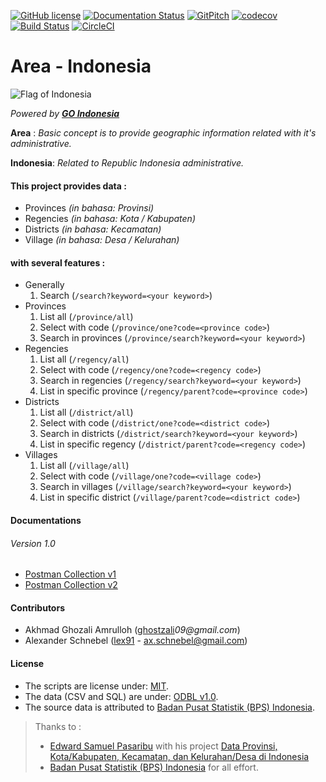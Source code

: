 [![GitHub license](https://img.shields.io/badge/license-MIT-blue.svg)](https://raw.githubusercontent.com/ghostzali-lib/area-indonesia/master/license.md)
[![Documentation Status](https://readthedocs.org/projects/area-indonesia/badge/?version=latest)](http://area-indonesia.readthedocs.io/en/latest/?badge=latest) 
[![GitPitch](https://gitpitch.com/assets/badge.svg)](https://gitpitch.com/ghostzali-lib/area-indonesia/master?grs=github&t=white)
[![codecov](https://codecov.io/gh/ghostzali-lib/area-indonesia/branch/master/graph/badge.svg)](https://codecov.io/gh/ghostzali-lib/area-indonesia)
[![Build Status](https://travis-ci.org/ghostzali-lib/area-indonesia.svg?branch=master)](https://travis-ci.org/ghostzali-lib/area-indonesia)
[![CircleCI](https://circleci.com/gh/ghostzali-lib/area-indonesia.svg?style=svg)](https://circleci.com/gh/ghostzali-lib/area-indonesia)

# Area - Indonesia
![Flag of Indonesia](.README/FlagOfIndonesia.png)

_Powered by **[GO Indonesia](http://goindonesia.id)**_


**Area** : _Basic concept is to provide geographic information related with it's administrative._

**Indonesia**: _Related to Republic Indonesia administrative._

#### This project provides data :
* Provinces _(in bahasa: Provinsi)_
* Regencies _(in bahasa: Kota / Kabupaten)_
* Districts _(in bahasa: Kecamatan)_
* Village _(in bahasa: Desa / Kelurahan)_

#### with several features :
* Generally
    1. Search (`/search?keyword=<your keyword>`)
* Provinces
    1. List all (`/province/all`)
    2. Select with code (`/province/one?code=<province code>`)
    3. Search in provinces (`/province/search?keyword=<your keyword>`)
* Regencies
    1. List all (`/regency/all`)
    2. Select with code (`/regency/one?code=<regency code>`)
    3. Search in regencies (`/regency/search?keyword=<your keyword>`)
    4. List in specific province (`/regency/parent?code=<province code>`)
* Districts
    1. List all (`/district/all`)
    2. Select with code (`/district/one?code=<district code>`)
    3. Search in districts (`/district/search?keyword=<your keyword>`)
    4. List in specific regency (`/district/parent?code=<regency code>`)
* Villages
    1. List all (`/village/all`)
    2. Select with code (`/village/one?code=<village code>`)
    3. Search in villages (`/village/search?keyword=<your keyword>`)
    4. List in specific district (`/village/parent?code=<district code>`)


#### Documentations
###### Version 1.0
* [Postman Collection v1](documentations/1.0/INDONESIA.postman_collection_v1.json)
* [Postman Collection v2](documentations/1.0/INDONESIA.postman_collection_v2.json)



#### Contributors
* Akhmad Ghozali Amrulloh ([ghostzali](https://github.com/ghostzali)_09@gmail.com_)
* Alexander Schnebel ([lex91](https://github.com/lex91) - ax.schnebel@gmail.com)


#### License
* The scripts are license under: [MIT](LICENSE).
* The data (CSV and SQL) are under: [ODBL v1.0](odbl-10.md).
* The source data is attributed to [Badan Pusat Statistik (BPS) Indonesia](http://bps.go.id).


> Thanks to :
> * [Edward Samuel Pasaribu](https://github.com/edwardsamuel) with his project [Data Provinsi, Kota/Kabupaten, Kecamatan, dan Kelurahan/Desa di Indonesia](https://github.com/edwardsamuel/Wilayah-Administratif-Indonesia)
> * [Badan Pusat Statistik (BPS) Indonesia](http://bps.go.id) for all effort.
